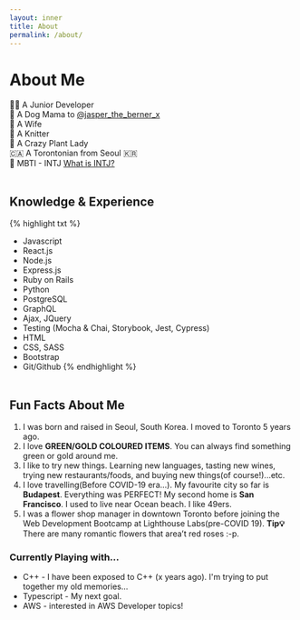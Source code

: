 ```yaml
---
layout: inner
title: About
permalink: /about/
---
```


<!-- ## Markdown

Text can be **bold**, _italic_, ~~strikethrough~~ or `keyword`.

[Link to another page](/index.html). -->

# About Me

👩‍💻 A Junior Developer  
🐶 A Dog Mama to [@jasper_the_berner_x](https://www.instagram.com/jasper_the_berner_x/)  
💍 A Wife  
🧶 A Knitter  
🌱 A Crazy Plant Lady  
🇨🇦 A Torontonian from Seoul 🇰🇷  
🤖 MBTI - INTJ [What is INTJ?](https://www.16personalities.com/intj-personality)  
&nbsp;
&nbsp;

## Knowledge & Experience

{% highlight txt %}

- Javascript
- React.js
- Node.js
- Express.js
- Ruby on Rails
- Python
- PostgreSQL
- GraphQL
- Ajax, JQuery
- Testing (Mocha & Chai, Storybook, Jest, Cypress)
- HTML
- CSS, SASS
- Bootstrap
- Git/Github
  {% endhighlight %}  
  &nbsp;
  &nbsp;

## Fun Facts About Me

1. I was born and raised in Seoul, South Korea. I moved to Toronto 5 years ago.
2. I love **GREEN/GOLD COLOURED ITEMS**. You can always find something green or gold around me.
3. I like to try new things. Learning new languages, tasting new wines, trying new restaurants/foods, and buying new things(of course!)...etc.
4. I love travelling(Before COVID-19 era...). My favourite city so far is **Budapest**. Everything was PERFECT! My second home is **San Francisco**. I used to live near Ocean beach. I like 49ers.
5. I was a flower shop manager in downtown Toronto before joining the Web Development Bootcamp at Lighthouse Labs(pre-COVID 19). **Tip💡** There are many romantic flowers that area’t red roses :-p.
   &nbsp;
   &nbsp;

### Currently Playing with...

- C++ - I have been exposed to C++ (x years ago). I'm trying to put together my old memories...
- Typescript - My next goal.
- AWS - interested in AWS Developer topics!
